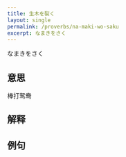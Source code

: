 ```yaml
---
title: 生木を裂く
layout: single
permalink: /proverbs/na-maki-wo-saku
excerpt: なまきをさく
---
```


なまきをさく

## 意思

棒打鸳鸯

## 解释

## 例句


